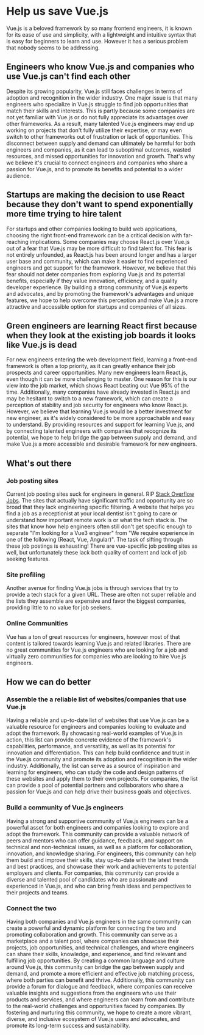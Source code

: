 # Help us save Vue.js

Vue.js is a beloved framework by so many frontend engineers, it is known for its ease of use and simplicity, with a lightweight and intuitive syntax that is easy for beginners to learn and use. However it has a serious problem that nobody seems to be addressing.

## Engineers who know Vue.js and companies who use Vue.js can't find each other

Despite its growing popularity, Vue.js still faces challenges in terms of adoption and recognition in the wider industry. One major issue is that many engineers who specialize in Vue.js struggle to find job opportunities that match their skills and interests. This is partly because some companies are not yet familiar with Vue.js or do not fully appreciate its advantages over other frameworks. As a result, many talented Vue.js engineers may end up working on projects that don't fully utilize their expertise, or may even switch to other frameworks out of frustration or lack of opportunities. This disconnect between supply and demand can ultimately be harmful for both engineers and companies, as it can lead to suboptimal outcomes, wasted resources, and missed opportunities for innovation and growth. That's why we believe it's crucial to connect engineers and companies who share a passion for Vue.js, and to promote its benefits and potential to a wider audience.

## Startups are making the decision to use React because they don't want to spend exponentially more time trying to hire talent

For startups and other companies looking to build web applications, choosing the right front-end framework can be a critical decision with far-reaching implications. Some companies may choose React.js over Vue.js out of a fear that Vue.js may be more difficult to find talent for. This fear is not entirely unfounded, as React.js has been around longer and has a larger user base and community, which can make it easier to find experienced engineers and get support for the framework. However, we believe that this fear should not deter companies from exploring Vue.js and its potential benefits, especially if they value innovation, efficiency, and a quality developer experience. By building a strong community of Vue.js experts and advocates, and by promoting the framework's advantages and unique features, we hope to help overcome this perception and make Vue.js a more attractive and accessible option for startups and companies of all sizes.

## Green engineers are learning React first because when they look at the existing job boards it looks like Vue.js is dead

For new engineers entering the web development field, learning a front-end framework is often a top priority, as it can greatly enhance their job prospects and career opportunities. Many new engineers learn React.js, even though it can be more challenging to master. One reason for this is our view into the job market, which shows React beating out Vue 95% of the time. Additionally, many companies have already invested in React.js and may be hesitant to switch to a new framework, which can create a perception of stability and job security for engineers who know React.js. However, we believe that learning Vue.js would be a better investment for new engineer, as it's widely considered to be more approachable and easy to understand. By providing resources and support for learning Vue.js, and by connecting talented engineers with companies that recognize its potential, we hope to help bridge the gap between supply and demand, and make Vue.js a more accessible and desirable framework for new engineers.

## What's out there

### Job posting sites

Current job posting sites suck for engineers in general. RIP [Stack Overflow Jobs](https://stackoverflow.com/jobs/developer-jobs-using-vuejs). The sites that actually have significant traffic and opportunity are so broad that they lack engineering specific filtering. A website that helps you find a job as a receptionist at your local dentist isn't going to care or understand how important remote work is or what the tech stack is. The sites that know how help engineers often still don't get specific enough to separate "I'm looking for a Vue3 engineer" from "We require experience in one of the following (React, Vue, Angular)". The task of sifting through these job postings is exhausting! There are vue-specific job posting sites as well, but unfortunately these lack both quality of content and lack of job seeking features.

### Site profiling

Another avenue for finding Vue.js jobs is through services that try to provide a tech stack for a given URL. These are often not super reliable and the lists they assemble are expensive and favor the biggest companies, providing little to no value for job seekers.

### Online Communities

Vue has a ton of great resources for engineers, however most of that content is tailored towards learning Vue.js and related libraries. There are no great communities for Vue.js engineers who are looking for a job and virtually zero communities for companies who are looking to hire Vue.js engineers.

## How we can do better

### Assemble the a reliable list of websites/companies that use Vue.js

Having a reliable and up-to-date list of websites that use Vue.js can be a valuable resource for engineers and companies looking to evaluate and adopt the framework. By showcasing real-world examples of Vue.js in action, this list can provide concrete evidence of the framework's capabilities, performance, and versatility, as well as its potential for innovation and differentiation. This can help build confidence and trust in the Vue.js community and promote its adoption and recognition in the wider industry. Additionally, the list can serve as a source of inspiration and learning for engineers, who can study the code and design patterns of these websites and apply them to their own projects. For companies, the list can provide a pool of potential partners and collaborators who share a passion for Vue.js and can help drive their business goals and objectives.

### Build a community of Vue.js engineers

Having a strong and supportive community of Vue.js engineers can be a powerful asset for both engineers and companies looking to explore and adopt the framework. This community can provide a valuable network of peers and mentors who can offer guidance, feedback, and support on technical and non-technical issues, as well as a platform for collaboration, innovation, and knowledge sharing. For engineers, this community can help them build and improve their skills, stay up-to-date with the latest trends and best practices, and showcase their work and achievements to potential employers and clients. For companies, this community can provide a diverse and talented pool of candidates who are passionate and experienced in Vue.js, and who can bring fresh ideas and perspectives to their projects and teams.

### Connect the two

Having both companies and Vue.js engineers in the same community can create a powerful and dynamic platform for connecting the two and promoting collaboration and growth. This community can serve as a marketplace and a talent pool, where companies can showcase their projects, job opportunities, and technical challenges, and where engineers can share their skills, knowledge, and experience, and find relevant and fulfilling job opportunities. By creating a common language and culture around Vue.js, this community can bridge the gap between supply and demand, and promote a more efficient and effective job matching process, where both parties can benefit and thrive. Additionally, this community can provide a forum for dialogue and feedback, where companies can receive valuable insights and suggestions from the engineers who use their products and services, and where engineers can learn from and contribute to the real-world challenges and opportunities faced by companies. By fostering and nurturing this community, we hope to create a more vibrant, diverse, and inclusive ecosystem of Vue.js users and advocates, and promote its long-term success and sustainability.
